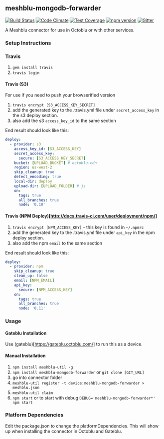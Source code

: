 ## meshblu-mongodb-forwarder

[![Build Status](https://travis-ci.org/octoblu/meshblu-mongodb-forwarder.svg?branch=master)](https://travis-ci.org/octoblu/meshblu-mongodb-forwarder)
[![Code Climate](https://codeclimate.com/github/octoblu/meshblu-mongodb-forwarder/badges/gpa.svg)](https://codeclimate.com/github/octoblu/meshblu-mongodb-forwarder)
[![Test Coverage](https://codeclimate.com/github/octoblu/meshblu-mongodb-forwarder/badges/coverage.svg)](https://codeclimate.com/github/octoblu/meshblu-mongodb-forwarder)
[![npm version](https://badge.fury.io/js/meshblu-mongodb-forwarder.svg)](http://badge.fury.io/js/meshblu-mongodb-forwarder)
[![Gitter](https://badges.gitter.im/octoblu/help.svg)](https://gitter.im/octoblu/help)

A Meshblu connector for use in Octoblu or with other services.

### Setup Instructions

### Travis

1. `gem install travis`
1. `travis login`

#### Travis (S3)

For use if you need to push your browserified version

1. `travis encrypt [S3_ACCESS_KEY_SECRET]`
1. add the generated key to the .travis.yml file under `secret_access_key` in the s3 deploy section.
1. also add the s3 `access_key_id` to the same section

End result should look like this:

```yml
deploy:
  - provider: s3
    access_key_id: [S3_ACCESS_KEY]
    secret_access_key:
      secure: [S3_ACCESS_KEY_SECRET]
    bucket: [UPLOAD_BUCKET] # octoblu-cdn
    region: us-west-2
    skip_cleanup: true
    detect_encoding: true
    local-dir: deploy
    upload-dir: [UPLOAD_FOLDER] # js
    on:
      tags: true
      all_branches: true
      node: '0.10'
```

#### Travis (NPM Deploy)[http://docs.travis-ci.com/user/deployment/npm/]

1. `travis encrypt [NPM_ACCESS_KEY]` - this key is found in `~/.npmrc`
1. add the generated key to the .travis.yml file under `api_key` in the npm deploy section.
1. also add the npm `email` to the same section

End result should look like this:

```yml
deploy:
  - provider: npm
    skip_cleanup: true
    clean_up: false
    email: [NPM_EMAIL]
    api_key:
      secure: [NPM_ACCESS_KEY]
    on:
      tags: true
      all_branches: true
      node: '0.11'
```

### Usage

#### Gateblu Installation

Use (gateblu)[https://gateblu.octoblu.com/] to run this as a device.

#### Manual Installation

1. `npm install meshblu-util -g`
1. `npm install meshblu-mongodb-forwarder` or `git clone [GIT_URL]`
1. go into connector folder
1. `meshblu-util register -t device:meshblu-mongodb-forwarder > meshblu.json`
1. `meshblu-util claim`
1. `npm start` or to start with debug `DEBUG='meshblu-mongodb-forwarder*' npm start`


### Platform Dependencies

Edit the package.json to change the platformDependencies. This will show up when installing the connector in Octoblu and Gateblu.
